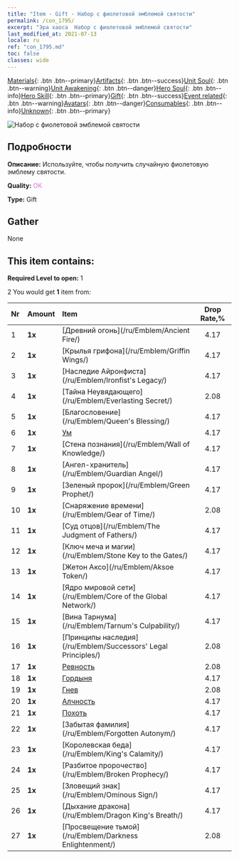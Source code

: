 ```yaml
---
title: "Item - Gift - Набор с фиолетовой эмблемой святости"
permalink: /con_1795/
excerpt: "Эра хаоса  Набор с фиолетовой эмблемой святости"
last_modified_at: 2021-07-13
locale: ru
ref: "con_1795.md"
toc: false
classes: wide
---
```

 [Materials](/ItemsRU/){: .btn .btn--primary}[Artifacts](/ItemsRU/Artifacts/){: .btn .btn--success}[Unit Soul](/ItemsRU/UnitSoul/){: .btn .btn--warning}[Unit Awakening](/ItemsRU/UnitAwakening/){: .btn .btn--danger}[Hero Soul](/ItemsRU/HeroSoul/){: .btn .btn--info}[Hero Skill](/ItemsRU/HeroSkill/){: .btn .btn--primary}[Gift](/ItemsRU/Gift/){: .btn .btn--success}[Event related](/ItemsRU/Events/){: .btn .btn--warning}[Avatars](/ItemsRU/Avatars/){: .btn .btn--danger}[Consumables](/ItemsRU/Consumables/){: .btn .btn--info}[Unknown](/ItemsRU/Unknown/){: .btn .btn--primary}

 ![Набор с фиолетовой эмблемой святости](/images/t/i_907417.png)

## Подробности
 **Описание:** Используйте, чтобы получить случайную фиолетовую эмблему святости.

 **Quality:** <span style="color: #DA70D6">OK</span>

 **Type:** Gift

## Gather

  None

## This item contains:

 **Required Level to open:** 1

 2 You would get **1** item  from:

  | Nr | Amount |     Item    | Drop Rate,% |
  |:---|:-------|:------------|:---------:|
  | 1 |  **1x** | [Древний огонь](/ru/Emblem/Ancient Fire/) | 4.17 | 
  | 2 |  **1x** | [Крылья грифона](/ru/Emblem/Griffin Wings/) | 4.17 | 
  | 3 |  **1x** | [Наследие Айронфиста](/ru/Emblem/Ironfist's Legacy/) | 4.17 | 
  | 4 |  **1x** | [Тайна Неувядающего](/ru/Emblem/Everlasting Secret/) | 2.08 | 
  | 5 |  **1x** | [Благословение](/ru/Emblem/Queen's Blessing/) | 4.17 | 
  | 6 |  **1x** | [Ум](/ru/Emblem/Witness/) | 4.17 | 
  | 7 |  **1x** | [Стена познания](/ru/Emblem/Wall of Knowledge/) | 4.17 | 
  | 8 |  **1x** | [Ангел-хранитель](/ru/Emblem/Guardian Angel/) | 4.17 | 
  | 9 |  **1x** | [Зеленый пророк](/ru/Emblem/Green Prophet/) | 4.17 | 
  | 10 |  **1x** | [Снаряжение времени](/ru/Emblem/Gear of Time/) | 2.08 | 
  | 11 |  **1x** | [Суд отцов](/ru/Emblem/The Judgment of Fathers/) | 4.17 | 
  | 12 |  **1x** | [Ключ меча и магии](/ru/Emblem/Stone Key to the Gates/) | 4.17 | 
  | 13 |  **1x** | [Жетон Аксо](/ru/Emblem/Aksoe Token/) | 4.17 | 
  | 14 |  **1x** | [Ядро мировой сети](/ru/Emblem/Core of the Global Network/) | 4.17 | 
  | 15 |  **1x** | [Вина Тарнума](/ru/Emblem/Tarnum's Culpability/) | 4.17 | 
  | 16 |  **1x** | [Принципы наследия](/ru/Emblem/Successors' Legal Principles/) | 2.08 | 
  | 17 |  **1x** | [Ревность](/ru/Emblem/Jealousy/) | 2.08 | 
  | 18 |  **1x** | [Гордыня](/ru/Emblem/Arrogance/) | 4.17 | 
  | 19 |  **1x** | [Гнев](/ru/Emblem/Anger/) | 2.08 | 
  | 20 |  **1x** | [Алчность](/ru/Emblem/Greed/) | 4.17 | 
  | 21 |  **1x** | [Похоть](/ru/Emblem/Lust/) | 4.17 | 
  | 22 |  **1x** | [Забытая фамилия](/ru/Emblem/Forgotten Autonym/) | 4.17 | 
  | 23 |  **1x** | [Королевская беда](/ru/Emblem/King's Calamity/) | 4.17 | 
  | 24 |  **1x** | [Разбитое пророчество](/ru/Emblem/Broken Prophecy/) | 4.17 | 
  | 25 |  **1x** | [Зловещий знак](/ru/Emblem/Ominous Sign/) | 4.17 | 
  | 26 |  **1x** | [Дыхание дракона](/ru/Emblem/Dragon King's Breath/) | 4.17 | 
  | 27 |  **1x** | [Просвещение тьмой](/ru/Emblem/Darkness Enlightenment/) | 2.08 | 
